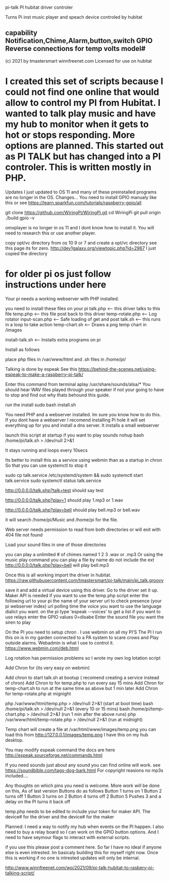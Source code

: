 pi-talk 
PI hubitat driver controler

Turns Pi inst music player and speach device controled by hubitat

capability Notification,Chime,Alarm,button,switch GPIO
Reverse connections for temp volts model#
----------------------------------------------------------------------------------------
(c) 2021 by tmastersmart winnfreenet.com
Licensed for use on hubitat


I created this set of scripts because I could not find one online that would allow to control
my PI from Hubitat.
I wanted to talk play music and have my hub to monitor when it gets to hot or stops
responding. More options are planned. This started out as PI TALK but has changed into a 
PI controler. This is written mostly in PHP.  
=========================================================================================

Updates I just updated to OS 11 and many of these preinstalled programs are no longer in the OS.
Changes... You need to install GPIO manualy like this or 
see https://learn.sparkfun.com/tutorials/raspberry-gpio/all 

git clone https://github.com/WiringPi/WiringPi.git
cd WiringPi
git pull origin
./build
gpio -v

omxplayer is no longer in os 11 and I dont know how to install it. You will need to research this or use another player.

copy opt/vc directory from os 10 9 or 7 and create a opt/vc directory  see this page its for zero.
http://dev1galaxy.org/viewtopic.php?id=2967    I just copied the directory

for older pi os just follow instructions under here
===================================================================================================




Your pi needs a working webserver with PHP installed. 

you need to install these files on your pi 
talk.php <-- this driver talks to this file
temp.php <-- this file post back to this driver
temp-rotate.php <-- Log rotator 
input-scan.php <-- Safe loading of get and post
talk.sh  <-- this runs in a loop to take action
temp-chart.sh <-- Draws a png temp chart in /images 

install-talk.sh <-- Installs extra programs on pi

Install as follows

place php files in /var/www/html
and .sh files in /home/pi/

Talking is done by espeak See this 
https://behind-the-scenes.net/using-espeak-to-make-a-raspberry-pi-talk/

Enter this command from terminal
aplay /usr/share/sounds/alsa/*
You should hear WAV files played through your speaker if not your going to have to stop and find out why thats behound this guide. 

run the install 
sudo bash install.sh

You need PHP and a webserver installed. Im sure you know how to do this.
If you dont have a webserver I recomend installing Pi hole it will set everything up for you and install a dns server.
It installs a small webserver

 
launch this script at startup if you want to play sounds
nohup bash /home/pi/talk.sh > /dev/null 2>&1 

It stays running and loops every 10secs

Its better to install this as a service using webmin than as a startup in chron
So that you can use systemctl to stop it

sudo cp talk.service /etc/systemd/system && sudo systemctl start talk.service
sudo systemctl status talk.service


http://0.0.0.0/talk.php?talk=test should say test

http://0.0.0.0/talk.php?play=1 should play 1.mp3 or 1.wav

http://0.0.0.0/talk.php?play=bell should play bell.mp3 or bell.wav

it will search /home/pi/Music and /home/pi for the file.

Web server needs permission to read from both directories or will
exit with 404 file not found

Load your sound files in one of those directories

you can play a unlimited # of chimes named 1 2 3 .wav or .mp3
Or using the music play command you can play a file by name do not include
the ext  http://0.0.0.0/talk.php?play=bell will play bell.mp3 


Once this is all working import the driver in hubitat.
https://raw.githubusercontent.com/tmastersmart/pi-talk/main/pi_talk.groovy

save it and add a virtual device using this driver.
Go to the driver set it up.  Maker API is needed if you want to use the temp.php script
enter the following
url to your pi
the name of your server
url to check presence (your pi webserver index)
url polling time
the voice you want to use
the language dialict you want. on the pi type 'espeak --voices' to get a list
if you want to use relays enter the GPIO values   0=disabe
Enter the sound file you want the siren to play


On the PI you need to setup chron . I use webmin on all my PI'S 
The PI I run this on is in my garden connected to a PA system to scare crows and
Play outside alarms. Webadmin is what I use to control it. https://www.webmin.com/deb.html

Log rotation has permission problems so I wrote my own log lotation script

Add Chron for (its very easy on webmin)

Add chron to start talk.sh at bootup ( recomend creating a service instead of chron)
Add Chron to for temp.php to run every say 15 mins
Add Chron for temp-chart.sh to run at the same time as above but 1 min later
Add Chron for temp-rotate.php at mignight


php /var/www/html/temp.php > /dev/null 2>&1    (start at boot time)
bash /home/pi/talk.sh > /dev/null 2>&1         (every 10 or 15 mins)
bash /home/pi/temp-chart.php > /dev/null 2>&1  (run 1 min after the above runs)
php /var/www/html/temp-rotate.php > /dev/null 2>&1 (run at midnight)  

Temp chart will create a file at /var/html/www/images/temp.png
you can load this from http://127.0.0.1/images/temp.png
I have this on my hub desktop. 

You may modify espeak command the docs are here
http://espeak.sourceforge.net/commands.html


If you need sounds just about any sound you can find online will work.
see   https://soundbible.com/tags-dog-bark.html  For copyright reasions no mp3s included....


Any thoughts on which pins you need is welcome. More work will be done on this, 
As of last version Buttons do as follows
Button 1 turns on 1
Button 2 turns off 1
Button 3 turns on 2
Button 4 turns off 2
Button 5 Pushes 3 and a delay on the PI turns it back off


temp.php
needs to be edited to include your token for maker API.
The device# for the driver and the device# for the maker


Planned: I need a way to notify my hub when events on the PI happen.
I also need to buy a relay board so I can work on the GPIO button options.
And I need to have seymour flags to interact with external scripts. 

if you use this please post a comment here. 
So far I have no ideal if anyone else is even intrested. Im basicaly building this for 
myself right now. Once this is working if no one is intrested updates will only be internal.

http://www.winnfreenet.com/wp/2021/09/pi-talk-hubitat-to-rasbery-pi-talking-script/
